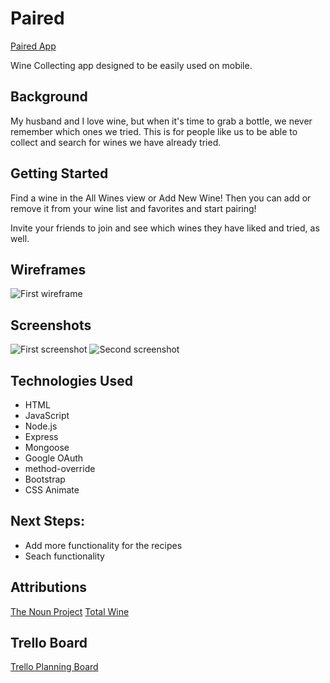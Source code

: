 # Paired

[Paired App](http://unit-2-wine-app.herokuapp.com/)

Wine Collecting app designed to be easily used on mobile.

## Background

My husband and I love wine, but when it's time to grab a bottle, we never remember which ones we tried. This is for people like us to be able to collect and search for wines we have already tried.

## Getting Started

Find a wine in the All Wines view or Add New Wine! Then you can add or remove it from your wine list and favorites and start pairing!

Invite your friends to join and see which wines they have liked and tried, as well. 

## Wireframes

![First wireframe](https://i.imgur.com/mpv0nFe.png)


## Screenshots

![First screenshot](https://i.imgur.com/eNIUCLp.png)
![Second screenshot](https://i.imgur.com/eDBUndZ.png)

## Technologies Used

* HTML
* JavaScript
* Node.js
* Express
* Mongoose
* Google OAuth
* method-override
* Bootstrap
* CSS Animate

## Next Steps: 

* Add more functionality for the recipes
* Seach functionality

## Attributions

[The Noun Project](https://thenounproject.com/)
[Total Wine](https://thenounproject.com/)




## Trello Board

[Trello Planning Board](https://trello.com/b/U4rrbbPK/wine-recipes-app)


